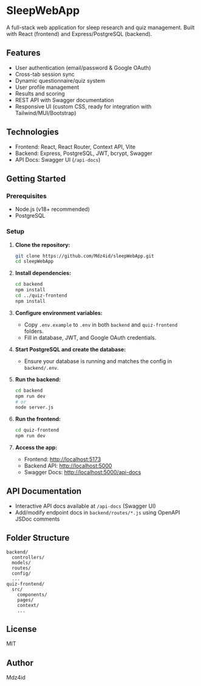 # SleepWebApp

A full-stack web application for sleep research and quiz management. Built with React (frontend) and Express/PostgreSQL (backend).

## Features

- User authentication (email/password & Google OAuth)
- Cross-tab session sync
- Dynamic questionnaire/quiz system
- User profile management
- Results and scoring
- REST API with Swagger documentation
- Responsive UI (custom CSS, ready for integration with Tailwind/MUI/Bootstrap)

## Technologies

- Frontend: React, React Router, Context API, Vite
- Backend: Express, PostgreSQL, JWT, bcrypt, Swagger
- API Docs: Swagger UI (`/api-docs`)

## Getting Started

### Prerequisites
- Node.js (v18+ recommended)
- PostgreSQL

### Setup

1. **Clone the repository:**
   ```sh
   git clone https://github.com/Mdz4id/sleepWebApp.git
   cd sleepWebApp
   ```

2. **Install dependencies:**
   ```sh
   cd backend
   npm install
   cd ../quiz-frontend
   npm install
   ```

3. **Configure environment variables:**
   - Copy `.env.example` to `.env` in both `backend` and `quiz-frontend` folders.
   - Fill in database, JWT, and Google OAuth credentials.

4. **Start PostgreSQL and create the database:**
   - Ensure your database is running and matches the config in `backend/.env`.

5. **Run the backend:**
   ```sh
   cd backend
   npm run dev
   # or
   node server.js
   ```

6. **Run the frontend:**
   ```sh
   cd quiz-frontend
   npm run dev
   ```

7. **Access the app:**
   - Frontend: [http://localhost:5173](http://localhost:5173)
   - Backend API: [http://localhost:5000](http://localhost:5000)
   - Swagger Docs: [http://localhost:5000/api-docs](http://localhost:5000/api-docs)

## API Documentation

- Interactive API docs available at `/api-docs` (Swagger UI)
- Add/modify endpoint docs in `backend/routes/*.js` using OpenAPI JSDoc comments

## Folder Structure

```
backend/
  controllers/
  models/
  routes/
  config/
  ...
quiz-frontend/
  src/
    components/
    pages/
    context/
    ...
```



## License
MIT

## Author
Mdz4id
